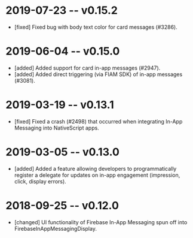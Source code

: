 # 2019-07-23 -- v0.15.2
- [fixed] Fixed bug with body text color for card messages (#3286).

# 2019-06-04 -- v0.15.0
- [added] Added support for card in-app messages (#2947).
- [added] Added direct triggering (via FIAM SDK) of in-app messages (#3081).

# 2019-03-19 -- v0.13.1
- [fixed] Fixed a crash (#2498) that occurred when integrating In-App Messaging into NativeScript apps.

# 2019-03-05 -- v0.13.0
- [added] Added a feature allowing developers to programmatically register a delegate for updates on in-app engagement (impression, click, display errors).

# 2018-09-25 -- v0.12.0
- [changed] UI functionality of Firebase In-App Messaging spun off into FirebaseInAppMessagingDisplay.
